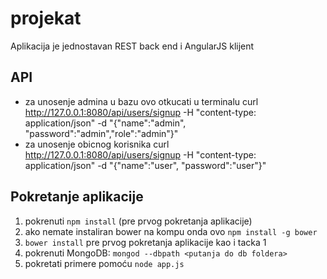 # projekat

Aplikacija je jednostavan REST back end i AngularJS klijent 

## API
* za unosenje admina u bazu ovo otkucati u terminalu
curl http://127.0.0.1:8080/api/users/signup -H "content-type: application/json" -d "{\"name\":\"admin\", \"password\":\"admin\",\"role\":\"admin\"}"
* za unosenje obicnog korisnika
curl http://127.0.0.1:8080/api/users/signup -H "content-type: application/json" -d "{\"name\":\"user\", \"password\":\"user\"}"





## Pokretanje aplikacije

1. pokrenuti `npm install` (pre prvog pokretanja aplikacije)
2. ako nemate instaliran bower na kompu onda ovo `npm install -g bower` 
3. `bower install` pre prvog pokretanja aplikacije kao i tacka 1 
4. pokrenuti MongoDB: `mongod --dbpath <putanja do db foldera>`
5. pokretati primere pomoću `node app.js`
